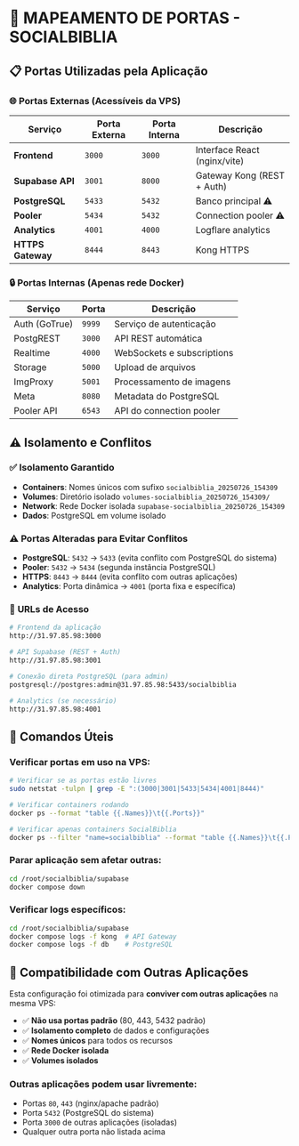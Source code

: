 # 🔌 MAPEAMENTO DE PORTAS - SOCIALBIBLIA

## 📋 Portas Utilizadas pela Aplicação

### 🌐 **Portas Externas (Acessíveis da VPS)**
| Serviço | Porta Externa | Porta Interna | Descrição |
|---------|---------------|---------------|-----------|
| **Frontend** | `3000` | `3000` | Interface React (nginx/vite) |
| **Supabase API** | `3001` | `8000` | Gateway Kong (REST + Auth) |
| **PostgreSQL** | `5433` | `5432` | Banco principal ⚠️ |
| **Pooler** | `5434` | `5432` | Connection pooler ⚠️ |
| **Analytics** | `4001` | `4000` | Logflare analytics |
| **HTTPS Gateway** | `8444` | `8443` | Kong HTTPS |

### 🔒 **Portas Internas (Apenas rede Docker)**
| Serviço | Porta | Descrição |
|---------|--------|-----------|
| Auth (GoTrue) | `9999` | Serviço de autenticação |
| PostgREST | `3000` | API REST automática |
| Realtime | `4000` | WebSockets e subscriptions |
| Storage | `5000` | Upload de arquivos |
| ImgProxy | `5001` | Processamento de imagens |
| Meta | `8080` | Metadata do PostgreSQL |
| Pooler API | `6543` | API do connection pooler |

## ⚠️ **Isolamento e Conflitos**

### ✅ **Isolamento Garantido**
- **Containers**: Nomes únicos com sufixo `socialbiblia_20250726_154309`
- **Volumes**: Diretório isolado `volumes-socialbiblia_20250726_154309/`
- **Network**: Rede Docker isolada `supabase-socialbiblia_20250726_154309`
- **Dados**: PostgreSQL em volume isolado

### ⚠️ **Portas Alteradas para Evitar Conflitos**
- **PostgreSQL**: `5432` → `5433` (evita conflito com PostgreSQL do sistema)
- **Pooler**: `5432` → `5434` (segunda instância PostgreSQL)
- **HTTPS**: `8443` → `8444` (evita conflito com outras aplicações)
- **Analytics**: Porta dinâmica → `4001` (porta fixa e específica)

### 🎯 **URLs de Acesso**
```bash
# Frontend da aplicação
http://31.97.85.98:3000

# API Supabase (REST + Auth)
http://31.97.85.98:3001

# Conexão direta PostgreSQL (para admin)
postgresql://postgres:admin@31.97.85.98:5433/socialbiblia

# Analytics (se necessário)
http://31.97.85.98:4001
```

## 🔧 **Comandos Úteis**

### Verificar portas em uso na VPS:
```bash
# Verificar se as portas estão livres
sudo netstat -tulpn | grep -E ":(3000|3001|5433|5434|4001|8444)"

# Verificar containers rodando
docker ps --format "table {{.Names}}\t{{.Ports}}"

# Verificar apenas containers SocialBiblia
docker ps --filter "name=socialbiblia" --format "table {{.Names}}\t{{.Ports}}"
```

### Parar aplicação sem afetar outras:
```bash
cd /root/socialbiblia/supabase
docker compose down
```

### Verificar logs específicos:
```bash
cd /root/socialbiblia/supabase
docker compose logs -f kong  # API Gateway
docker compose logs -f db    # PostgreSQL
```

## 🚨 **Compatibilidade com Outras Aplicações**

Esta configuração foi otimizada para **conviver com outras aplicações** na mesma VPS:

- ✅ **Não usa portas padrão** (80, 443, 5432 padrão)
- ✅ **Isolamento completo** de dados e configurações
- ✅ **Nomes únicos** para todos os recursos
- ✅ **Rede Docker isolada** 
- ✅ **Volumes isolados**

### Outras aplicações podem usar livremente:
- Portas `80`, `443` (nginx/apache padrão)
- Porta `5432` (PostgreSQL do sistema)
- Porta `3000` de outras aplicações (isoladas)
- Qualquer outra porta não listada acima